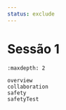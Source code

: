 ```yaml
---
status: exclude
---
```

# Sessão 1

```{toctree}
:maxdepth: 2

overview
collaboration
safety
safetyTest
```
